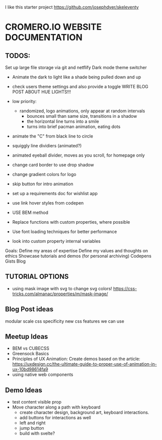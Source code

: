 I like this starter project
https://github.com/josephdyer/skeleventy

# CROMERO.IO WEBSITE DOCUMENTATION

## TODOS:
Set up large file storage via git and netflify
Dark mode theme switcher
  - Animate the dark to light like a shade being pulled down and up
  - check users theme settings and also provide a toggle
WRITE BLOG POST ABOUT HUE LIGHTS!!!
- low priority:
  - randomized, logo animations, only appear at random intervals       
    - bounces small than same size, transitions in a shadow
    - the horizontal line turns into a smile
    - turns into brief pacman animation, eating dots
    
- animate the "C" from black line to circle
- squiggly line dividiers (animated?)
- animated eyeball divider, moves as you scroll, for homepage only
- change card border to use drop shadow
- change gradient colors for logo
- skip button for intro animation
- set up a requirements doc for wishlist app
- use link hover styles from codepen
- USE BEM method
- Replace functions with custom properties, where possible
- Use font loading techniques for better performance
- look into custom property internal variables

Goals:
Define my areas of expertise
Define my values and thoughts on ethics
Showcase tutorials and demos (for personal archiving)
Codepens
Gists
Blog

## TUTORIAL OPTIONS

- using mask image with svg to change svg colors! https://css-tricks.com/almanac/properties/m/mask-image/

## Blog Post ideas

  modular scale
  css specificity
  new css features we can use


## Meetup Ideas
- BEM vs CUBECSS
- Greensock Basics
- Principles of UX Animation: Create demos based on the article: https://uxdesign.cc/the-ultimate-guide-to-proper-use-of-animation-in-ux-10bd98614fa9
- using native web components

## Demo Ideas
- test content visible prop
- Move character along a path with keyboard
  - create character design, background art, keyboard interactions.
  - add buttons for interactions as well
  - left and right
  - jump button
  - build with svelte?